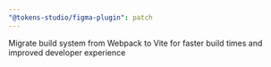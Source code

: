 ```yaml
---
"@tokens-studio/figma-plugin": patch
---
```


Migrate build system from Webpack to Vite for faster build times and improved developer experience
